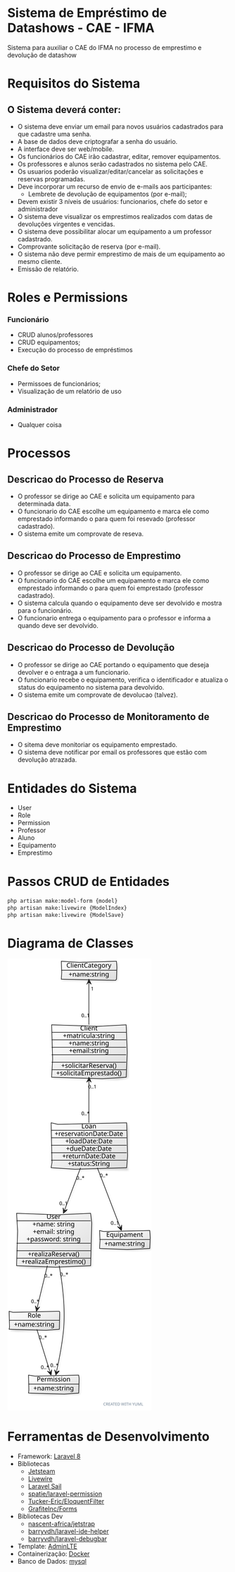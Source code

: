 # Sistema de Empréstimo de Datashows - CAE - IFMA
Sistema para auxiliar o CAE do IFMA no processo de emprestimo e devolução de datashow

# Requisitos do Sistema
## O Sistema deverá conter:

- O sistema deve enviar um email para novos usuários cadastrados para que cadastre uma senha.
- A base de dados deve criptografar a senha do usuário.
- A interface deve ser web/mobile.
- Os funcionários do CAE irão cadastrar, editar, remover equipamentos.
- Os professores e alunos serão cadastrados no sistema pelo CAE.
- Os usuarios poderão visualizar/editar/cancelar as solicitações e reservas programadas.
- Deve incorporar um recurso de envio de e-mails aos participantes:
  - Lembrete de devolução de equipamentos (por e-mail);
- Devem existir 3 níveis de usuários: funcionarios, chefe do setor e administrador
- O sistema deve visualizar os emprestimos realizados com datas de devoluções virgentes e vencidas.
- O sistema deve possibilitar alocar um equipamento a um professor cadastrado.
- Comprovante solicitação de reserva (por e-mail).
- O sistema não deve permir emprestimo de mais de um equipamento ao mesmo cliente.
- Emissão de relatório.

# Roles e Permissions
### Funcionário
- CRUD alunos/professores
- CRUD equipamentos;
- Execução do processo de empréstimos

### Chefe do Setor
- Permissoes de funcionários;
- Visualização de um relatório de uso

### Administrador
- Qualquer coisa


# Processos
## Descricao do Processo de Reserva
- O professor se dirige ao CAE e solicita um equipamento para determinada data.
- O funcionario do CAE escolhe um equipamento e marca ele como emprestado informando o para quem foi resevado (professor cadastrado).
- O sistema emite um comprovate de reseva.

## Descricao do Processo de Emprestimo
- O professor se dirige ao CAE e solicita um equipamento.
- O funcionario do CAE escolhe um equipamento e marca ele como emprestado informando o para quem foi emprestado (professor cadastrado).
- O sistema calcula quando o equipamento deve ser devolvido e mostra para o funcionário.
- O funcionario entrega o equipamento para o professor e informa a quando deve ser devolvido.

## Descricao do Processo de Devolução
- O professor se dirige ao CAE portando o equipamento que deseja devolver e o entraga a um funcionario.
- O funcionario recebe o equipamento, verifica o identificador e atualiza o status do equipamento no sistema para devolvido.
- O sistema emite um comprovate de devolucao (talvez).

## Descricao do Processo de Monitoramento de Emprestimo
- O sitema deve monitoriar os equipamento emprestado.
- O sistema deve notificar por email os professores que estão com devolução atrazada.

# Entidades do Sistema
- User
- Role
- Permission
- Professor
- Aluno
- Equipamento
- Emprestimo

# Passos CRUD de Entidades
```
php artisan make:model-form {model}
php artisan make:livewire {ModelIndex}
php artisan make:livewire {ModelSave}
```

# Diagrama de Classes
![Diagrama de Classes](./Docs/diagrama-classe.svg)

# Ferramentas de Desenvolvimento
- Framework: [Laravel 8](https://laravel.com/docs/8.x)
- Bibliotecas
  - [Jetsteam](https://jetstream.laravel.com/2.x/introduction.html)
  - [Livewire](https://laravel-livewire.com/)
  - [Laravel Sail](https://laravel.com/docs/8.x/sail)
  - [spatie/laravel-permission](https://github.com/spatie/laravel-permission)
  - [Tucker-Eric/EloquentFilter](https://github.com/Tucker-Eric/EloquentFilter)
  - [GrafiteInc/Forms](https://github.com/GrafiteInc/Forms)
- Bibliotecas Dev
  - [nascent-africa/jetstrap](https://github.com/nascent-africa/jetstrap)
  - [barryvdh/laravel-ide-helper](https://github.com/barryvdh/laravel-ide-helper)
  - [barryvdh/laravel-debugbar](https://github.com/barryvdh/laravel-debugbar)
- Template: [AdminLTE](https://github.com/jeroennoten/Laravel-AdminLTE)
- Containerização: [Docker](https://www.docker.com/)
- Banco de Dados: [mysql](https://www.mysql.com/)
